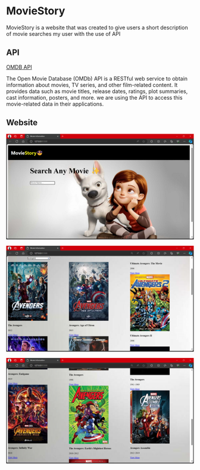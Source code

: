 # MovieStory
MovieStory is a website that was created to give users a short description of movie searches my user with the use of API

## API
[OMDB API](https://www.omdbapi.com/)

The Open Movie Database (OMDb) API is a RESTful web service to obtain information about movies, TV series, and other film-related content. It provides data such as movie titles, release dates, ratings, plot summaries, cast information, posters, and more. we are using the API to access this movie-related data in their applications. 

## Website
![](https://raw.githubusercontent.com/NeHa77A/Movie-website/main/output/Screenshot%201.png)

![](https://raw.githubusercontent.com/NeHa77A/Movie-website/main/output/Screenshot%202.png)

![](https://github.com/NeHa77A/Movie-website/blob/main/output/Screenshot%203.png)
